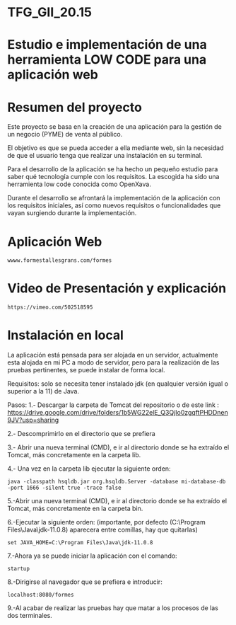 # TFG_GII_20.15
# Estudio e implementación de una herramienta LOW CODE para una aplicación web

# Resumen del proyecto 
Este proyecto se basa en la creación de una aplicación para la gestión de un negocio (PYME) de venta al público. 

El objetivo es que se pueda acceder a ella mediante web, sin la necesidad de que el usuario tenga que realizar una instalación en su terminal. 

Para el desarrollo de la aplicación se ha hecho un pequeño estudio para saber qué tecnología cumple con los requisitos. La escogida ha sido una herramienta low code conocida como OpenXava.

Durante el desarrollo se afrontará la implementación de la aplicación con los requisitos iniciales, así como nuevos requisitos o funcionalidades que vayan surgiendo durante la implementación.

# Aplicación Web

    wwww.formestallesgrans.com/formes

# Video de Presentación y explicación

    https://vimeo.com/502518595

# Instalación en local
La aplicación está pensada para ser alojada en un servidor, actualmente esta alojada en mi PC a modo de servidor, pero para la realización de las pruebas pertinentes, se puede instalar de forma local.

Requisitos: solo se necesita tener instalado jdk (en qualquier versión igual o superior a la 11) de Java.

Pasos: 
1.- Descargar la carpeta de Tomcat del repositorio o de este link : https://drive.google.com/drive/folders/1b5WG22elE_Q3QjIo0zgqftPHDDnen9JV?usp=sharing

2.- Descomprimirlo en el directorio que se prefiera

3.- Abrir una nueva terminal (CMD), e ir al directorio donde se ha extraído el Tomcat, más concretamente en la carpeta lib.

4.- Una vez en la carpeta lib ejecutar la siguiente orden:

    java -classpath hsqldb.jar org.hsqldb.Server -database mi-database-db -port 1666 -silent true -trace false
    
5.-Abrir una nueva terminal (CMD), e ir al directorio donde se ha extraído el Tomcat, más concretamente en la carpeta bin.

6.-Ejecutar la siguiente orden: (importante, por defecto (C:\Program Files\Java\jdk-11.0.8) aparecera entre comillas, hay que quitarlas)
    
    set JAVA_HOME=C:\Program Files\Java\jdk-11.0.8

7.-Ahora ya se puede iniciar la aplicación con el comando:
    
    startup

8.-Dirigirse al navegador que se prefiera e introducir:

    localhost:8080/formes
    
9.-Al acabar de realizar las pruebas hay que matar a los procesos de las dos terminales.

    
